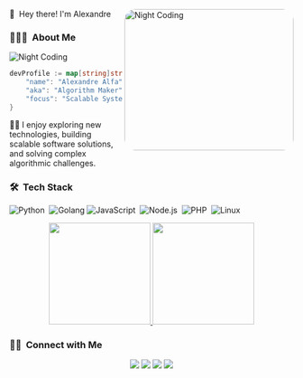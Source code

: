 👋 &nbsp;Hey there! I'm Alexandre 
<img alt="Night Coding" src="https://orig00.deviantart.net/3c21/f/2015/161/6/4/dark_souls___solaire_idle_by_zedotagger-d8wrjt7.gif" width="300px" height="250px" style="border-radius:20px" align="right"/>

### 👨🏻‍💻 &nbsp;About Me
<img alt="Night Coding" src="https://www.codewars.com/users/alexandrealfa/badges/large"/>

```go
devProfile := map[string]string{
    "name": "Alexandre Alfa",
    "aka": "Algorithm Maker",
    "focus": "Scalable Systems, Complex Algorithms",
}
```
🥷🏻 I enjoy exploring new technologies, building scalable software solutions, and solving complex algorithmic challenges.
### 🛠 &nbsp;Tech Stack

![Python](https://img.shields.io/badge/-Python-050806?style=flat-square&logo=python)&nbsp;
![Golang](https://img.shields.io/badge/-Golang-050806?style=flat-square&logo=Go&logoColor=white)
![JavaScript](https://img.shields.io/badge/-JavaScript-050806?style=flat-square&logo=javascript)&nbsp;
![Node.js](https://img.shields.io/badge/-Node.js-050806?style=flat-square&logo=node.js)&nbsp;
![PHP](https://img.shields.io/badge/-php-050806?style=flat-square&logo=php&logoColor=007ACC)&nbsp;
![Linux](https://img.shields.io/badge/-Linux-050806?style=flat-square&logo=Linux&logoColor=FCC624)

<p align="center">
<a href="https://github.com/alexandrealfa">
  <img height="180em" src="https://github-readme-stats-eight-theta.vercel.app/api?username=alexandrealfa&show_icons=true&theme=dark&include_all_commits=true&count_private=true"/>
  <img height="180em" src="https://github-readme-stats-eight-theta.vercel.app/api/top-langs/?username=alexandrealfa&layout=compact&langs_count=8&theme=dark"/>
</a>
</p>

### 🤝🏻 &nbsp;Connect with Me

<p align="center">
<a href="https://www.linkedin.com/in/alexandre-alfa-b427a6158/"><img src="https://img.shields.io/badge/-Alexandre%20Alfa-0077B5?style=flat&logo=Linkedin&logoColor=white"/></a>
<a href="mailto:henriqueafcarvalho15@gmail.com"><img src="https://img.shields.io/badge/-henriqueafcarvalho15@gmail.com-D14836?style=flat&logo=Gmail&logoColor=white"/></a>
<a href="https://www.instagram.com/alee_alfa/"><img src="https://img.shields.io/badge/-@alee_alfa_-E4405F?style=flat&logo=Instagram&logoColor=white"/></a>
<a href="https://twitter.com/Spectro_Falls"><img src="https://img.shields.io/badge/-@Spectro_Falls-1877F2?style=flat&logo=Twitter&logoColor=white"/></a>
</p>
